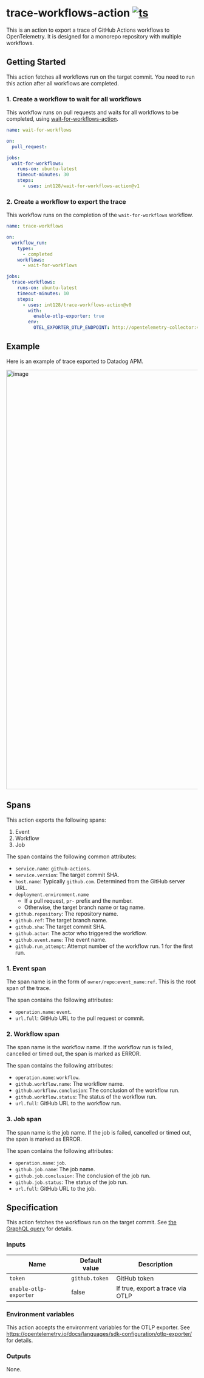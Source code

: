 # trace-workflows-action [![ts](https://github.com/int128/trace-workflows-action/actions/workflows/ts.yaml/badge.svg)](https://github.com/int128/trace-workflows-action/actions/workflows/ts.yaml)

This is an action to export a trace of GitHub Actions workflows to OpenTelemetry.
It is designed for a monorepo repository with multiple workflows.

## Getting Started

This action fetches all workflows run on the target commit.
You need to run this action after all workflows are completed.

### 1. Create a workflow to wait for all workflows

This workflow runs on pull requests and waits for all workflows to be completed,
using [wait-for-workflows-action](https://github.com/int128/wait-for-workflows-action).

```yaml
name: wait-for-workflows

on:
  pull_request:

jobs:
  wait-for-workflows:
    runs-on: ubuntu-latest
    timeout-minutes: 30
    steps:
      - uses: int128/wait-for-workflows-action@v1
```

### 2. Create a workflow to export the trace

This workflow runs on the completion of the `wait-for-workflows` workflow.

```yaml
name: trace-workflows

on:
  workflow_run:
    types:
      - completed
    workflows:
      - wait-for-workflows

jobs:
  trace-workflows:
    runs-on: ubuntu-latest
    timeout-minutes: 10
    steps:
      - uses: int128/trace-workflows-action@v0
        with:
          enable-otlp-exporter: true
        env:
          OTEL_EXPORTER_OTLP_ENDPOINT: http://opentelemetry-collector:4318
```

## Example

Here is an example of trace exported to Datadog APM.

<img width="1100" alt="image" src="https://github.com/user-attachments/assets/f6286a37-dc1e-440e-922e-3d47f0583ac0">

## Spans

This action exports the following spans:

1. Event
2. Workflow
3. Job

The span contains the following common attributes:

- `service.name`: `github-actions`.
- `service.version`: The target commit SHA.
- `host.name`: Typically `github.com`. Determined from the GitHub server URL.
- `deployment.environment.name`
  - If a pull request, `pr-` prefix and the number.
  - Otherwise, the target branch name or tag name.
- `github.repository`: The repository name.
- `github.ref`: The target branch name.
- `github.sha`: The target commit SHA.
- `github.actor`: The actor who triggered the workflow.
- `github.event.name`: The event name.
- `github.run_attempt`: Attempt number of the workflow run. 1 for the first run.

### 1. Event span

The span name is in the form of `owner/repo:event_name:ref`.
This is the root span of the trace.

The span contains the following attributes:

- `operation.name`: `event`.
- `url.full`: GitHub URL to the pull request or commit.

### 2. Workflow span

The span name is the workflow name.
If the workflow run is failed, cancelled or timed out, the span is marked as ERROR.

The span contains the following attributes:

- `operation.name`: `workflow`.
- `github.workflow.name`: The workflow name.
- `github.workflow.conclusion`: The conclusion of the workflow run.
- `github.workflow.status`: The status of the workflow run.
- `url.full`: GitHub URL to the workflow run.

### 3. Job span

The span name is the job name.
If the job is failed, cancelled or timed out, the span is marked as ERROR.

The span contains the following attributes:

- `operation.name`: `job`.
- `github.job.name`: The job name.
- `github.job.conclusion`: The conclusion of the job run.
- `github.job.status`: The status of the job run.
- `url.full`: GitHub URL to the job.

## Specification

This action fetches the workflows run on the target commit.
See [the GraphQL query](src/queries/listChecks.ts) for details.

### Inputs

| Name                   | Default value  | Description                      |
| ---------------------- | -------------- | -------------------------------- |
| `token`                | `github.token` | GitHub token                     |
| `enable-otlp-exporter` | false          | If true, export a trace via OTLP |

### Environment variables

This action accepts the environment variables for the OTLP exporter.
See https://opentelemetry.io/docs/languages/sdk-configuration/otlp-exporter/ for details.

### Outputs

None.
